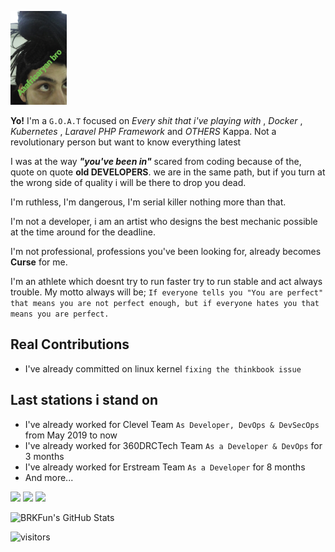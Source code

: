<p>
<img src="https://github.com/brkfun/brkfun/raw/main/imageedit_2_4539523295.gif" height="150"/>
</p>

**Yo!** I'm a `G.O.A.T` focused on *Every shit that i've playing with* , *Docker* , *Kubernetes* , 
*Laravel PHP Framework* and *OTHERS* Kappa. Not a revolutionary person but want to know everything latest 

I was at the way ***"you've been in"*** scared from coding because of the, quote on quote **old DEVELOPERS**.
we are in the same path, but if you turn at the wrong side of quality i will be there to drop you dead.

I'm ruthless, I'm dangerous, I'm serial killer nothing more than that. 

I'm not a developer, i am an artist who designs the best mechanic possible at the time around for the deadline. 

I'm not professional, professions you've been looking for, already becomes **Curse** for me.

I'm an athlete which doesnt try to run faster try to run stable and act always trouble. My motto always will be;
``If everyone tells you "You are perfect" that means you are not perfect enough, but if everyone hates you that means you are perfect.``

## Real Contributions

- I've already committed on linux kernel ``fixing the thinkbook issue``

## Last stations i stand on

- I've already worked for Clevel Team ``As Developer, DevOps & DevSecOps`` from May 2019 to now
- I've already worked for 360DRCTech Team ``As a Developer & DevOps`` for 3 months
- I've already worked for Erstream Team ``As a Developer`` for 8 months
- And more...


<p>
<a href="https://www.linkedin.com/in/buhack/">
<img src="https://img.shields.io/badge/linkedin-%230077b5.svg?&style=for-the-badge&logo=linkedin&logoColor=white" height=25></a>
<a href="https://burak.sh">
<img src="https://img.shields.io/badge/burak.sh-%23000000.svg?&style=for-the-badge&logo=docker&logoColor=white" height=50></a> 
<a href="https://twitter.com/brkfun">
<img src="https://img.shields.io/badge/twitter-%231DA1F2.svg?&style=for-the-badge&logo=twitter&logoColor=white" height=25></a> 
</p>

![BRKFun's GitHub Stats](https://github-readme-stats.vercel.app/api?username=brkfun&show_icons=true)

![visitors](https://img.shields.io/badge/dynamic/json?color=informational&label=visits&query=value&url=https%3A%2F%2Fapi.countapi.xyz%2Fhit%2Fbrkfun.brkfun%2Freadme)
